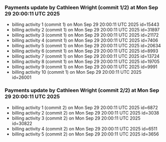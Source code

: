 
### Payments update by Cathleen Wright (commit 1/2) at Mon Sep 29 20:00:11 UTC 2025
- billing activity 1 (commit 1) on Mon Sep 29 20:00:11 UTC 2025 id=15443
- billing activity 2 (commit 1) on Mon Sep 29 20:00:11 UTC 2025 id=31897
- billing activity 3 (commit 1) on Mon Sep 29 20:00:11 UTC 2025 id=21172
- billing activity 4 (commit 1) on Mon Sep 29 20:00:11 UTC 2025 id=7406
- billing activity 5 (commit 1) on Mon Sep 29 20:00:11 UTC 2025 id=20634
- billing activity 6 (commit 1) on Mon Sep 29 20:00:11 UTC 2025 id=8993
- billing activity 7 (commit 1) on Mon Sep 29 20:00:11 UTC 2025 id=13724
- billing activity 8 (commit 1) on Mon Sep 29 20:00:11 UTC 2025 id=19705
- billing activity 9 (commit 1) on Mon Sep 29 20:00:11 UTC 2025 id=9991
- billing activity 10 (commit 1) on Mon Sep 29 20:00:11 UTC 2025 id=26001

### Payments update by Cathleen Wright (commit 2/2) at Mon Sep 29 20:00:11 UTC 2025
- billing activity 1 (commit 2) on Mon Sep 29 20:00:11 UTC 2025 id=6872
- billing activity 2 (commit 2) on Mon Sep 29 20:00:11 UTC 2025 id=3038
- billing activity 3 (commit 2) on Mon Sep 29 20:00:11 UTC 2025 id=30822
- billing activity 4 (commit 2) on Mon Sep 29 20:00:11 UTC 2025 id=6511
- billing activity 5 (commit 2) on Mon Sep 29 20:00:11 UTC 2025 id=3656
